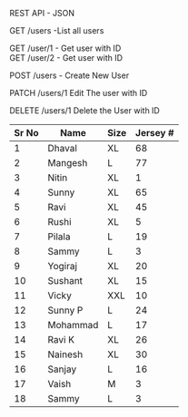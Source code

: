 REST API - JSON

GET /users -List all users

GET /user/1 - Get user with ID  
GET /user/2 - Get user with ID

POST /users - Create New User

PATCH /users/1 Edit The user with ID

DELETE /users/1 Delete the User with ID

| Sr No | Name     | Size | Jersey # |
| ----- | -------- | ---- | -------- |
| 1     | Dhaval   | XL   | 68       |
| 2     | Mangesh  | L    | 77       |
| 3     | Nitin    | XL   | 1        |
| 4     | Sunny    | XL   | 65       |
| 5     | Ravi     | XL   | 45       |
| 6     | Rushi    | XL   | 5        |
| 7     | Pilala   | L    | 19       |
| 8     | Sammy    | L    | 3        |
| 9     | Yogiraj  | XL   | 20       |
| 10    | Sushant  | XL   | 15       |
| 11    | Vicky    | XXL  | 10       |
| 12    | Sunny P  | L    | 24       |
| 13    | Mohammad | L    | 17       |
| 14    | Ravi K   | XL   | 26       |
| 15    | Nainesh  | XL   | 30       |
| 16    | Sanjay   | L    | 16       |
| 17    | Vaish    | M    | 3        |
| 18    | Sammy    | L    | 3        |
